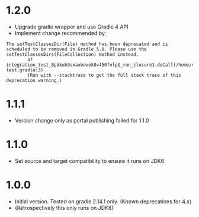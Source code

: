 1.2.0
=====
- Upgrade gradle wrapper and use Gradle 4 API
- Implement change recommended by:
```
The setTestClassesDir(File) method has been deprecated and is scheduled to be removed in Gradle 5.0. Please use the setTestClassesDirs(FileCollection) method instead.
        at integration_test_8pbkub9sxaxbewek8v450fnlp$_run_closure1.doCall(/home/vagrant/workspace/common/buildtools/gradle/integration-test.gradle:3)
        (Run with --stacktrace to get the full stack trace of this deprecation warning.)
```

1.1.1
=====
- Version change only as portal publishing failed for 1.1.0

1.1.0
=====
- Set source and target compatibility to ensure it runs on JDK6

1.0.0
=====
- Initial version. Tested on gradle 2.14.1 only. (Known deprecations for 4.x)
- (Retrospectively this only runs on JDK8)